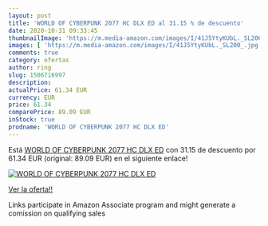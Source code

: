 ```yaml
---
layout: post
title: 'WORLD OF CYBERPUNK 2077 HC DLX ED al 31.15 % de descuento'
date: 2020-10-31 09:33:45
thumbnailImage: 'https://m.media-amazon.com/images/I/41J5YtyKUbL._SL200_.jpg'
images: [ 'https://m.media-amazon.com/images/I/41J5YtyKUbL._SL200_.jpg' ]
comments: true
category: ofertas
author: ring
slug: 1506716997
description:
actualPrice: 61.34 EUR
currency: EUR
price: 61.34
comparePrice: 89.09 EUR
inStock: true
prodname: 'WORLD OF CYBERPUNK 2077 HC DLX ED'
---
```


Está [WORLD OF CYBERPUNK 2077 HC DLX ED](https://www.amazon.es/dp/1506716997/?tag=tolees-21) con 31.15 de descuento por 61.34 EUR (original: 89.09 EUR) en el siguiente enlace!

[![WORLD OF CYBERPUNK 2077 HC DLX ED](https://m.media-amazon.com/images/I/41J5YtyKUbL._SL200_.jpg)](https://www.amazon.es/dp/1506716997/?tag=tolees-21)

[Ver la oferta!!](https://www.amazon.es/dp/1506716997/?tag=tolees-21)

Links participate in Amazon Associate program and might generate a comission on qualifying sales


